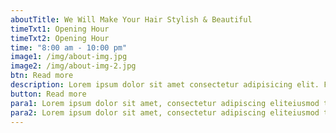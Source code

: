 ```yaml
---
aboutTitle: We Will Make Your Hair Stylish & Beautiful
timeTxt1: Opening Hour
timeTxt2: Opening Hour
time: "8:00 am - 10:00 pm"
image1: /img/about-img.jpg
image2: /img/about-img-2.jpg
btn: Read more
description: Lorem ipsum dolor sit amet consectetur adipisicing elit. Fugit aspernatur quo debitis nesciunt nihil officia.
button: Read more
para1: Lorem ipsum dolor sit amet, consectetur adipiscing eliteiusmod tempor incididunt ut labore et dolore magna aliqua. Qpsum suspendisse ultrices gravida. Risus commodo viverra maecenas accumsan lacus vel facilisis.
para2: Lorem ipsum dolor sit amet, consectetur adipiscing eliteiusmod tempor incididunt ut labore et dolore magna aliqua. Qpsum suspendisse ultrices gravida. Risus commodo viverra maecenas accumsan lacus vel facilisis.
---
```

